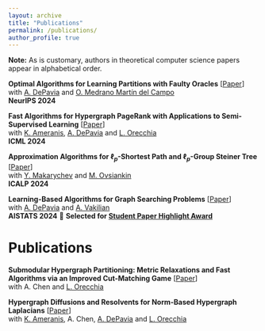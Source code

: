 ```yaml
---
layout: archive
title: "Publications"
permalink: /publications/
author_profile: true
---
```


**Note:** As is customary, authors in theoretical computer science papers appear in alphabetical order.

**Optimal Algorithms for Learning Partitions with Faulty Oracles** [[Paper](https://openreview.net/attachment?id=ygDl8q02gA&name=pdf)]<br>
with [A. DePavia](https://cam.uchicago.edu/people/profile/adela-depavia/) and [O. Medrano Martín del Campo](https://mathematics.uchicago.edu/people/profile/olga-medrano-martin-del-campo/)<br>
**NeurIPS 2024**

**Fast Algorithms for Hypergraph PageRank with Applications to Semi-Supervised Learning** [[Paper](https://openreview.net/pdf?id=sfQH4JJ4We)]<br>
with  [K. Ameranis](https://people.cs.uchicago.edu/~kameranis/), [A. DePavia](https://cam.uchicago.edu/people/profile/adela-depavia/) and [L. Orecchia](https://orecchia.net)<br>
**ICML 2024**

**Approximation Algorithms for $\ell_p$-Shortest Path and $\ell_p$-Group Steiner Tree** [[Paper](http://arxiv.org/abs/2404.17669)]<br> 
with [Y. Makarychev](https://home.ttic.edu/~yury) and [M. Ovsiankin](https://maxov.org)<br>
**ICALP 2024**

**Learning-Based Algorithms for Graph Searching Problems** [[Paper](https://arxiv.org/abs/2402.17736)]<br>
with [A. DePavia](https://cam.uchicago.edu/people/profile/adela-depavia/) and [A. Vakilian](https://www.mit.edu/~vakilian)<br>
**AISTATS 2024** 🥇 **Selected for [Student Paper Highlight Award](https://virtual.aistats.org/virtual/2024/awards_detail)**<br>

# Publications

**Submodular Hypergraph Partitioning: Metric Relaxations and Fast Algorithms via an Improved Cut-Matching Game** [[Paper](https://arxiv.org/abs/2301.08920)]<br>
with A. Chen and [L. Orecchia](https://orecchia.net)

**Hypergraph Diffusions and Resolvents for Norm-Based Hypergraph Laplacians** [[Paper](https://arxiv.org/abs/2307.11042)]<br>
with [K. Ameranis](https://people.cs.uchicago.edu/~kameranis/), A. Chen, [A. DePavia](https://cam.uchicago.edu/people/profile/adela-depavia/) and [L. Orecchia](https://orecchia.net/)

